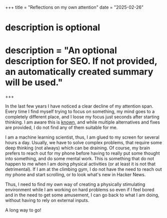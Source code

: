 +++
title = "Reflections on my own attention"
date = "2025-02-26"

#
# description is optional
#
# description = "An optional description for SEO. If not provided, an automatically created summary will be used."

+++

In the last few years I have noticed a clear decline of my attention span. Every time I find myself trying to focus on something, my mind goes to a completely different place, and I loose my focus just seconds after starting thinking. I am aware this is [known][def], and while multiple alternatives and fixes are provided, I do not find any of them suitable for me.

I am a machine learning scientist, thus, I am glued to my screen for several hours a day. Usually, we have to solve complex problems, that require some deep thinking (not always) which can be draining. Of course, my brain prefers to reach out for my phone before having to really put some thought into something, and do some mental work. This is something that do not happen to me when I am doing physical activities (or at least it is not that detrimental). If I am at the climbing gym, I do not have the need to reach out my phone and start scrolling, or to look what's new in Hacker News. 

Thus, I need to find my own way of creating a physically stimulating environment while I am working on hard problems so even if I feel bored and in the need to get some amusement, I can go back to what I am doing, without having to rely on external inputs. 

A long way to go!

[def]: https://time.com/6302294/why-you-cant-focus-anymore-and-what-to-do-about-it/